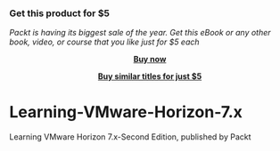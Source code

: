 
### Get this product for $5

<i>Packt is having its biggest sale of the year. Get this eBook or any other book, video, or course that you like just for $5 each</i>


<b><p align='center'>[Buy now](https://packt.link/9781787129696)</p></b>


<b><p align='center'>[Buy similar titles for just $5](https://subscription.packtpub.com/search)</p></b>


# Learning-VMware-Horizon-7.x
Learning VMware Horizon 7.x-Second Edition, published by Packt
